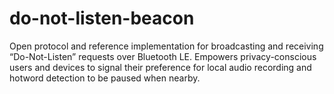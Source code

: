 # do-not-listen-beacon
Open protocol and reference implementation for broadcasting and receiving “Do-Not-Listen” requests over Bluetooth LE.  Empowers privacy-conscious users and devices to signal their preference for local audio recording and hotword detection to be paused when nearby.
